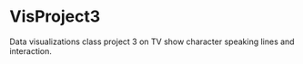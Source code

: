 # VisProject3
Data visualizations class project 3 on TV show character speaking lines and interaction.
